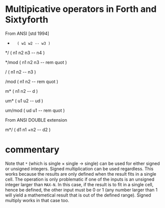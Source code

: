 # Multipicative operators in Forth and Sixtyforth

From ANSI [std 1994]

*       ( w1 w2 -- w3 )

*/      ( n1 n2 n3 -- n4 )

*/mod   ( n1 n2 n3 -- rem quot )

/       ( n1 n2 -- n3 )

/mod    ( n1 n2 -- rem quot )

m*      ( n1 n2 -- d )

um*     ( u1 u2 -- ud )

um/mod  ( ud u1 -- rem quot )

From ANSI DOUBLE extension

m*/     ( d1 n1 +n2 -- d2 )

# commentary

Note that `*` (which is single × single → single)
can be used for either signed or unsigned integers.
Signed multiplication can be used regardless.
This works because
the results are only defined when the result fits in a single cell.
The operation is only problematic if one of the inputs
is an unsigned integer larger than `MAX-N`.
In this case, if the result is to fit in a single cell,
hence be defined,
the other input must be 0 or 1
(any number larger than 1 will yield a mathemetical result
that is out of the defined range).
Signed multiply works in that case too.
